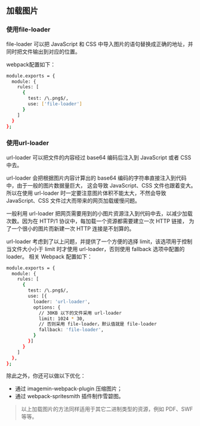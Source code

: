 ## 加载图片

### 使用file-loader

file-loader 可以把 JavaScript 和 CSS 中导入图片的语句替换成正确的地址，并同时把文件输出到对应的位置。

webpack配置如下：
```bash
module.exports = {
  module: {
    rules: [
      {
        test: /\.png$/,
        use: ['file-loader']
      }
    ]
  }
};
```

### 使用url-loader

url-loader 可以把文件的内容经过 base64 编码后注入到 JavaScript 或者 CSS 中去。

url-loader 会把根据图片内容计算出的 base64 编码的字符串直接注入到代码中，由于一般的图片数据量巨大， 这会导致 JavaScript、CSS 文件也跟着变大。 所以在使用 url-loader 时一定要注意图片体积不能太大，不然会导致 JavaScript、CSS 文件过大而带来的网页加载缓慢问题。

一般利用 url-loader 把网页需要用到的小图片资源注入到代码中去，以减少加载次数。因为在 HTTP/1 协议中，每加载一个资源都需要建立一次 HTTP 链接， 为了一个很小的图片而新建一次 HTTP 连接是不划算的。

url-loader 考虑到了以上问题，并提供了一个方便的选择 limit，该选项用于控制当文件大小小于 limit 时才使用 url-loader，否则使用 fallback 选项中配置的 loader。 相关 Webpack 配置如下：
```bash
module.exports = {
  module: {
    rules: [
      {
        test: /\.png$/,
        use: [{
          loader: 'url-loader',
          options: {
            // 30KB 以下的文件采用 url-loader
            limit: 1024 * 30,
            // 否则采用 file-loader，默认值就是 file-loader 
            fallback: 'file-loader',
          }
        }]
      }
    ]
  },
};
```

除此之外，你还可以做以下优化：

- 通过 imagemin-webpack-plugin 压缩图片；
- 通过 webpack-spritesmith 插件制作雪碧图。

> 以上加载图片的方法同样适用于其它二进制类型的资源，例如 PDF、SWF 等等。
